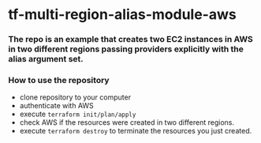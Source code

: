 # tf-multi-region-alias-module-aws

### The repo is an example that creates two EC2 instances in AWS in two different regions passing providers explicitly with the alias argument set.

### How to use the repository
- clone repository to your computer
- authenticate with AWS
- execute `terraform init/plan/apply`
- check AWS if the resources were created in two different regions.
- execute `terraform destroy` to terminate the resources you just created.

